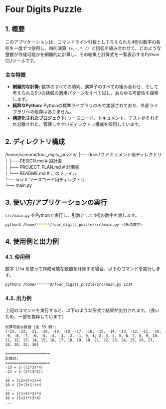 # Four Digits Puzzle

## 1. 概要

このアプリケーションは、コマンドライン引数として与えられた4桁の数字の各桁を一度ずつ使用し、四則演算（`+`, `-`, `*`, `/`）と括弧を組み合わせて、どのような整数が作成可能かを網羅的に計算し、その結果と計算式を一覧表示するPython CLIツールです。

### 主な特徴

- **網羅的な計算:** 数字のすべての順列、演算子のすべての組み合わせ、そして考えられる5つの括弧の適用パターンをすべて試し、あらゆる可能性を探索します。
- **純粋なPython:** Pythonの標準ライブラリのみで実装されており、外部ライブラリへの依存はありません。
- **構造化されたプロジェクト:** ソースコード、ドキュメント、テストがそれぞれ分離された、管理しやすいディレクトリ構成を採用しています。

## 2. ディレクトリ構成

/home/samurai/four_digits_puzzle/
├── docs/              # ドキュメント用ディレクトリ<br>
│   ├── DESIGN.md      # 設計書<br>
│   ├── PROJECT_PLAN.md  # 計画書<br>
│   └── README.md      # このファイル<br>
└── src/               # ソースコード用ディレクトリ<br>
    └── main.py<br>

## 3. 使い方/アプリケーションの実行

`src/main.py` をPythonで実行し、引数として4桁の数字を渡します。

```bash
python3 /home/******/four_digits_puzzle/src/main.py <4桁の数字>
```

## 4. 使用例と出力例

### 4.1. 使用例

数字 `1234` を使って作成可能な数値を計算する場合、以下のコマンドを実行します。

```bash
python3 /home/******D/four_digits_puzzle/src/main.py 1234
```

### 4.2. 出力例

上記のコマンドを実行すると、以下のような形式で結果が出力されます。（長いため、一部を抜粋しています）

```
計算可能な数値 (全 55 個):
[-23, -22, -21, -20, -19, -18, -17, -16, -15, -14, -13, -12, -11, -10, -9, -8, -7, -6, -5, -4, -3, -2, -1, 0, 1, 2, 3, 4, 5, 6, 7, 8, 9, 10, 11, 12, 13, 14, 15, 16, 17, 18, 19, 20, 21, 22, 23, 24, 25, 26, 27, 28, 30, 32, 36]

====================
計算式:
====================
-23 = 1-((2*3)*4)
-23 = 1-(2*(3*4))
...
10 = ((2+3)+1)+4
10 = (2+(3+1))+4
...
36 = ((1+2)*3)*4
36 = (1+2)*(3*4)
...
```
